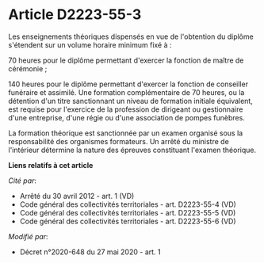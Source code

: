 # Article D2223-55-3

Les enseignements théoriques dispensés en vue de l'obtention du diplôme s'étendent sur un volume horaire minimum fixé à :

70 heures pour le diplôme permettant d'exercer la fonction de maître de cérémonie ;

140 heures pour le diplôme permettant d'exercer la fonction de conseiller funéraire et assimilé. Une formation complémentaire
de 70 heures, ou la détention d'un titre sanctionnant un niveau de formation initiale équivalent, est requise pour l'exercice
de la profession de dirigeant ou gestionnaire d'une entreprise, d'une régie ou d'une association de pompes funèbres.

La formation théorique est sanctionnée par un examen organisé sous la responsabilité des organismes formateurs. Un arrêté du
ministre de l'intérieur détermine la nature des épreuves constituant l'examen théorique.

**Liens relatifs à cet article**

_Cité par_:

  - Arrêté du 30 avril 2012 - art. 1 (VD)
  - Code général des collectivités territoriales - art. D2223-55-4 (VD)
  - Code général des collectivités territoriales - art. D2223-55-5 (VD)
  - Code général des collectivités territoriales - art. D2223-55-6 (VD)

_Modifié par_:

  - Décret n°2020-648 du 27 mai 2020 - art. 1
